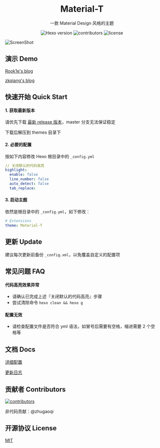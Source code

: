 <h1 align="center">Material-T</h1>

<p align="center">一款 Material Design 风格的主题</p>

<p align="center">
  <img alt="Hexo version" src="https://img.shields.io/badge/Hexo-3%2B-orange">
  <img alt="contributors" src="https://img.shields.io/github/contributors/0x2e/Material-T.svg?style=flat">
  <img alt="license" src="https://img.shields.io/github/license/0x2e/Material-T.svg?style=flat">
</p>

![ScreenShot](https://cdn.jsdelivr.net/gh/0x2E/CDN@master/Material-T/screenshots/index.png)


## 演示 Demo

[Rook1e's blog](https://0x2e.github.io)

[zkqiang's blog](http://zkqiang.cn)

## 快速开始 Quick Start

#### 1. 获取最新版本

请优先下载 [最新 release 版本](https://github.com/0x2E/Material-T/releases)，master 分支无法保证稳定

下载后解压到 themes 目录下

#### 2. 必要的配置

按如下内容修改 Hexo 根目录中的 `_config.yml`

```yml
// 关闭默认的代码高亮
highlight:
  enable: false
  line_number: false
  auto_detect: false
  tab_replace:
```

#### 3. 启动主题

依然是根目录中的 `_config.yml`，如下修改：
```yml
# Extensions
theme: Material-T
```

## 更新 Update

建议每次更新前备份 `_config.xml`，以免覆盖自定义的配置项

## 常见问题 FAQ

#### 代码高亮效果异常

- 请确认已完成上述『关闭默认的代码高亮』步骤
- 尝试清除命令 `hexo clean && hexo g`

#### 配置无效

- 请检查配置文件是否符合 yml 语法，如冒号后需要有空格，缩进需要 2 个空格等

## 文档 Docs

[详细配置](https://0x2e.github.io/Material-T-docs/common/)

[更新日志](https://github.com/0x2E/Material-T/blob/master/Changelog.md)

## 贡献者 Contributors

[![contributors](https://opencollective.com/Material-T/contributors.svg?width=890&button=false)](https://github.com/0x2E/Material-T/graphs/contributors)

非代码贡献：@zhugaoqi

## 开源协议 License

[MIT](https://github.com/0x2E/Material-T/blob/master/LICENSE)
